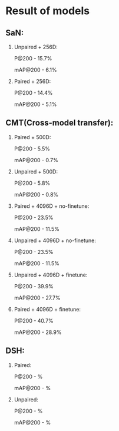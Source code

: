 # Result of models

## SaN:

1. Unpaired + 256D:

    P@200 - 15.7%

    mAP@200 - 6.1%

2. Paired + 256D:

    P@200 - 14.4%

    mAP@200 - 5.1%


## CMT(Cross-model transfer):

1. Paired + 500D:

    P@200 - 5.5%

    mAP@200 - 0.7%

2. Unpaired + 500D:

    P@200 - 5.8%

    mAP@200 - 0.8%

3. Paired + 4096D + no-finetune:

    P@200 - 23.5%

    mAP@200 - 11.5%

3. Unpaired + 4096D + no-finetune:

    P@200 - 23.5%

    mAP@200 - 11.5%

4. Unpaired + 4096D + finetune:

    P@200 - 39.9%

    mAP@200 - 27.7%

5. Paired + 4096D + finetune:

    P@200 - 40.7%

    mAP@200 - 28.9%


## DSH:

1. Paired:

    P@200 - %

    mAP@200 - %

2. Unpaired:

    P@200 - %

    mAP@200 - %
